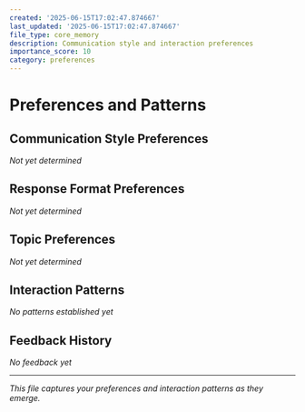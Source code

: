 ```yaml
---
created: '2025-06-15T17:02:47.874667'
last_updated: '2025-06-15T17:02:47.874667'
file_type: core_memory
description: Communication style and interaction preferences
importance_score: 10
category: preferences
---
```


# Preferences and Patterns

## Communication Style Preferences
*Not yet determined*

## Response Format Preferences
*Not yet determined*

## Topic Preferences
*Not yet determined*

## Interaction Patterns
*No patterns established yet*

## Feedback History
*No feedback yet*

---
*This file captures your preferences and interaction patterns as they emerge.*
